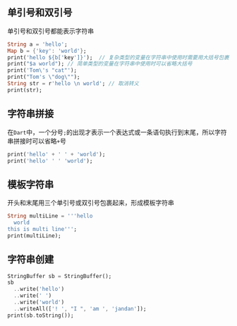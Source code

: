 ## 单引号和双引号

单引号和双引号都能表示字符串

```dart
String a = 'hello';
Map b = {'key': 'world'};
print('hello ${b['key']}');  // 复杂类型的变量在字符串中使用时需要用大括号包裹
print("$a world"); // 简单类型的变量在字符串中使用时可以省略大括号
print('Tom\'s "cat"');
print("Tom's \"dog\"");
String str = r'hello \n world'; // 取消转义
print(str);
```


## 字符串拼接

在`Dart`中，一个分号`;`的出现才表示一个表达式或一条语句执行到末尾，所以字符串拼接时可以省略`+`号

```dart
print('hello' + ' ' + 'world');
print('hello' ' ' 'world');
```


## 模板字符串

开头和末尾用三个单引号或双引号包裹起来，形成模板字符串

```dart
String multiLine = '''hello
  world
this is multi line''';
print(multiLine);
```


## 字符串创建

```dart
StringBuffer sb = StringBuffer();
sb
  ..write('hello')
  ..write(' ')
  ..write('world')
  ..writeAll(['! ', "I ", 'am ', 'jandan']);
print(sb.toString());
```
